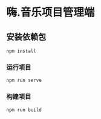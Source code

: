 # 嗨.音乐项目管理端

## 安装依赖包
```
npm install
```

### 运行项目
```
npm run serve
```

### 构建项目
```
npm run build
```

